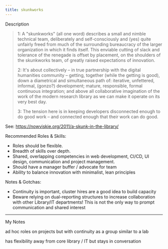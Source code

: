```yaml
---
title: skunkworks
---
```


Description

> 1: A "skunkworks" (all one word) describes a small and nimble technical team, deliberately and self-consciously and (yes) quite unfairly freed from much of the surrounding bureaucracy of the larger organization in which it finds itself. This enviable cutting of slack and tolerance of the renegade is offset by placement, on the shoulders of the skunkworks team, of greatly raised expectations of innovation.
> 
> 2: It's about collectively – in true partnership with the digital humanities community – getting, together (while the getting is good), down a diametrical and simultaneous path of:
iterative, unfettered, informal, (gonzo?) development;
mature, responsible, formal continuous integration; and above all
collaborative imagination of the work of the modern research library as we can make it operate on its very best day.
> 
> 3: The tension here is in keeping developers disconnected enough to do good work – and connected enough that their work can do good.

See: https://nowviskie.org/2011/a-skunk-in-the-library/

Recommended Roles & Skills:

- Roles should be flexible. 
- Breadth of skills over depth.
- Shared, overlapping competencies in web development, CI/CD, UI design, communication and project management.
- Should have a manager buffer / advocate for team
- Ability to balance innovation with minimalist, lean principles

Notes & Gotchas:

- Continuity is important, cluster hires are a good idea to build capacity
- Beware relying on dual-reporting structures to increase collaboration with other Library/IT departments! This is not the only way to prompt communication and shared interest

------

My Notes

ad hoc roles on projects but with continuity as a group
similar to a lab

has flexibility away from core library / IT but stays in conversation
